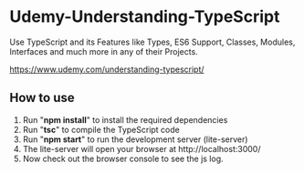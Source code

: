 # Udemy-Understanding-TypeScript

Use TypeScript and its Features like Types, ES6 Support, Classes, Modules, Interfaces and much more in any of their Projects.

<https://www.udemy.com/understanding-typescript/>

## How to use

1) Run "**npm install**" to install the required dependencies
2) Run "**tsc**" to compile the TypeScript code
3) Run "**npm start**" to run the development server (lite-server)
4) The lite-server will open your browser at http://localhost:3000/
5) Now check out the browser console to see the js log.